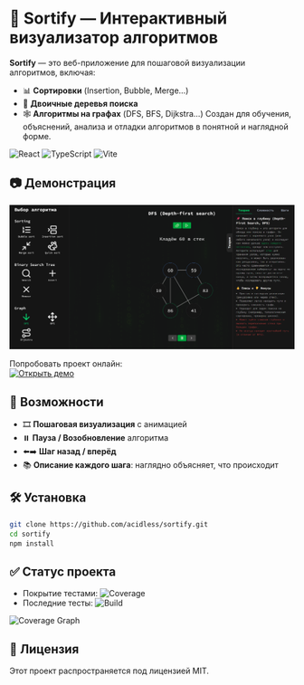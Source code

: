 # 🧠 Sortify — Интерактивный визуализатор алгоритмов

**Sortify** — это веб-приложение для пошаговой визуализации алгоритмов, включая:
- 📊 **Сортировки** (Insertion, Bubble, Merge…)
- 🌳 **Двоичные деревья поиска**
- 🕸️ **Алгоритмы на графах** (DFS, BFS, Dijkstra…)
Создан для обучения, объяснений, анализа и отладки алгоритмов в понятной и наглядной форме.

![React](https://img.shields.io/badge/-ReactJs-61DAFB?logo=react&logoColor=white&style=for-the-badge)
![TypeScript](https://shields.io/badge/TypeScript-3178C6?logo=TypeScript&logoColor=FFF&style=for-the-badge)
![Vite](https://img.shields.io/badge/Vite-646CFF?style=for-the-badge&logo=Vite&logoColor=white)

## 📷 Демонстрация

![Пример интерфейса](./assets/screenshot.png)

Попробовать проект онлайн:  
[![Открыть демо](https://img.shields.io/badge/Live%20Demo-Click%20Here-blue?style=for-the-badge)](https://sortify-sand.vercel.app/)

## 🚀 Возможности

- 🎞️ **Пошаговая визуализация** с анимацией
- ⏸️ **Пауза / Возобновление** алгоритма
- ⬅️➡️ **Шаг назад / вперёд**
- 📚 **Описание каждого шага**: наглядно объясняет, что происходит

## 🛠 Установка

```bash
git clone https://github.com/acidless/sortify.git
cd sortify
npm install
```

## ✅ Статус проекта

- Покрытие тестами: ![Coverage](https://img.shields.io/codecov/c/github/acidless/Sortify/master?style=flat)
- Последние тесты: ![Build](https://img.shields.io/github/actions/workflow/status/acidless/Sortify/main.yml?branch=master&style=flat)

![Coverage Graph](https://codecov.io/github/acidless/Sortify/graphs/sunburst.svg?token=NTHQY7GDNM)

## 📝 Лицензия

Этот проект распространяется под лицензией MIT.
